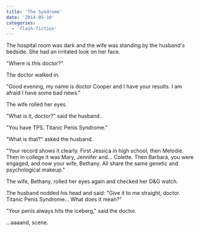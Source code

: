 ```yaml
---
title: 'The Syndrome'
date: '2014-05-10'
categories:
  - 'flash-fiction'
---
```


The hospital room was dark and the wife was standing by the husband's bedside.
She had an irritated look on her face.

<!-- truncate -->


"Where is this doctor?"

The doctor walked in.

"Good evening, my name is doctor Cooper and I have your results. I am afraid I
have some bad news."

The wife rolled her eyes.

"What is it, doctor?" said the husband.

"You have TPS. Titanic Penis Syndrome."

"What is that?" asked the husband.

"Your record shows it clearly. First Jessica in high school, then Melodie. Then
in college it was Mary, Jennifer and... Colette. Then Barbara, you were engaged,
and now your wife, Bethany. All share the same genetic and psychological
makeup."

The wife, Bethany, rolled her eyes again and checked her D&G watch.

The husband nodded his head and said: "Give it to me straight, doctor. Titanic
Penis Syndrome... What does it mean?"

"Your penis always hits the iceberg," said the doctor.

...aaaand, scene.
